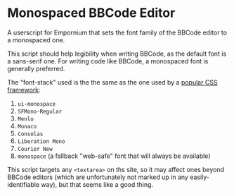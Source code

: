 # Monospaced BBCode Editor

A userscript for Empornium that sets the font family of the BBCode editor to a
monospaced one.

This script should help legibility when writing BBCode, as the default font is
a sans-serif one. For writing code like BBCode, a monospaced font is generally
preferred.

The "font-stack" used is the the same as the one used by a [popular CSS
framework](https://github.com/tailwindlabs/tailwindcss/blob/f07dbff2a7f78fd75c53c6cfe01b58b6c0419f22/stubs/config.full.js#L313):

1. `ui-monospace`
2. `SFMono-Regular`
3. `Menlo`
4. `Monaco`
5. `Consolas`
6. `Liberation Mono`
7. `Courier New`
8. `monospace` (a fallback "web-safe" font that will always be available)

This script targets any `<textarea>` on ths site, so it may affect ones beyond
BBCode editors (which are unfortunately not marked up in any easily-identifiable
way), but that seems like a good thing.